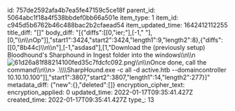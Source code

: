 id: 757de2592afa4b7ea5fe47159c5ce18f
parent_id: 5064abc1f18a4f538bbdef0bb66a501e
item_type: 1
item_id: c945d5b6762b46c488bac2b2cfaead54
item_updated_time: 1642412112255
title_diff: "[]"
body_diff: "[{\"diffs\":[[0,\"ier;\"],[-1,\" \"],[0,\"\\\n\\\nOp\"]],\"start1\":3424,\"start2\":3424,\"length1\":9,\"length2\":8},{\"diffs\":[[0,\"8b44c)\\\n\\\n\"],[-1,\"asdasd\"],[1,\"Download the (previously setup) Bloodhound's Sharphound in Ingest folder into the windows\\\n\\\n![61d26a81f88214100fed35c7fdcfc092.png](:/ee7310c53d964e18b7fb3fcf13b1127c)\\\n\\\nOnce done, call the command\\\n\\\n> .\\\\\\\\SharpHound.exe -c all -d active.htb --domaincontroller 10.10.10.100\"]],\"start1\":3807,\"start2\":3807,\"length1\":14,\"length2\":277}]"
metadata_diff: {"new":{},"deleted":[]}
encryption_cipher_text: 
encryption_applied: 0
updated_time: 2022-01-17T09:35:41.427Z
created_time: 2022-01-17T09:35:41.427Z
type_: 13